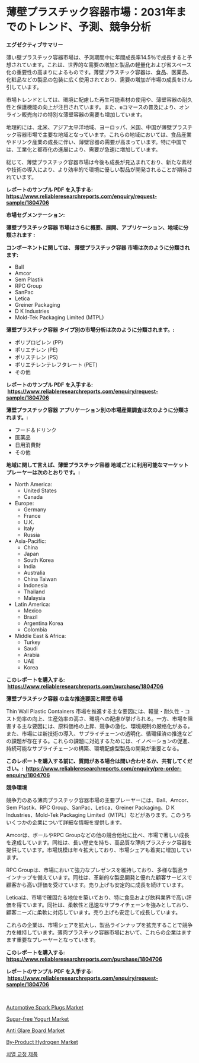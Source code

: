 <p><h1>薄壁プラスチック容器市場：2031年までのトレンド、予測、競争分析</h1></p><p><strong>エグゼクティブサマリー</strong></p>
<p><p>薄い壁プラスチック容器市場は、予測期間中に年間成長率14.5％で成長すると予想されています。これは、世界的な需要の増加と製品の軽量化および省スペース化の重要性の高まりによるものです。薄壁プラスチック容器は、食品、医薬品、化粧品などの製品の包装に広く使用されており、需要の増加が市場の成長をけん引しています。</p><p>市場トレンドとしては、環境に配慮した再生可能素材の使用や、薄壁容器の耐久性と保護機能の向上が注目されています。また、eコマースの普及により、オンライン販売向けの特別な薄壁容器の需要も増加しています。</p><p>地理的には、北米、アジア太平洋地域、ヨーロッパ、米国、中国が薄壁プラスチック容器市場で主要な地域となっています。これらの地域においては、食品産業やドリンク産業の成長に伴い、薄壁容器の需要が高まっています。特に中国では、工業化と都市化の進展により、需要が急速に増加しています。</p><p>総じて、薄壁プラスチック容器市場は今後も成長が見込まれており、新たな素材や技術の導入により、より効率的で環境に優しい製品が開発されることが期待されています。</p></p>
<p><strong>レポートのサンプル PDF を入手する: <a href="https://www.reliableresearchreports.com/enquiry/request-sample/1804706">https://www.reliableresearchreports.com/enquiry/request-sample/1804706</a></strong></p>
<p><strong>市場セグメンテーション:</strong></p>
<p><strong> 薄壁プラスチック容器 市場はさらに概要、展開、アプリケーション、地域に分類されます :</strong></p>
<p><strong>コンポーネントに関しては、 薄壁プラスチック容器 市場は次のように分類されます: &nbsp;</strong></p>
<p><ul><li>Ball</li><li>Amcor</li><li>Sem Plastik</li><li>RPC Group</li><li>SanPac</li><li>Letica</li><li>Greiner Packaging</li><li>D K Industries</li><li>Mold-Tek Packaging Limited (MTPL)</li></ul></p>
<p><strong> 薄壁プラスチック容器 タイプ別の市場分析は次のように分類されます。:</strong></p>
<p><ul><li>ポリプロピレン (PP)</li><li>ポリエチレン (PE)</li><li>ポリスチレン (PS)</li><li>ポリエチレンテレフタレート (PET)</li><li>その他</li></ul></p>
<p><strong>レポートのサンプル PDF を入手する: &nbsp;<a href="https://www.reliableresearchreports.com/enquiry/request-sample/1804706">https://www.reliableresearchreports.com/enquiry/request-sample/1804706</a></strong></p>
<p><strong> 薄壁プラスチック容器 アプリケーション別の市場産業調査は次のように分類されます。:</strong></p>
<p><ul><li>フード＆ドリンク</li><li>医薬品</li><li>日用消費財</li><li>その他</li></ul></p>
<p><strong>地域に関して言えば、薄壁プラスチック容器 地域ごとに利用可能なマーケットプレーヤーは次のとおりです。:</strong></p>
<p><ul>
    <li>
        North America:
        <ul>
            <li>United States</li>
            <li>Canada</li>
        </ul>
    </li>
    <li>
        Europe:
        <ul>
            <li>Germany</li>
            <li>France</li>
            <li>U.K.</li>
            <li>Italy</li>
            <li>Russia</li>
        </ul>
    </li>
    <li>
        Asia-Pacific:
        <ul>
            <li>China</li>
            <li>Japan</li>
            <li>South Korea</li>
            <li>India</li>
            <li>Australia</li>
            <li>China Taiwan</li>
            <li>Indonesia</li>
            <li>Thailand</li>
            <li>Malaysia</li>
        </ul>
    </li>
    <li>
        Latin America:
        <ul>
            <li>Mexico</li>
            <li>Brazil</li>
            <li>Argentina Korea</li>
            <li>Colombia</li>
        </ul>
    </li>
    <li>
        Middle East & Africa:
        <ul>
            <li>Turkey</li>
            <li>Saudi</li>
            <li>Arabia</li>
            <li>UAE</li>
            <li>Korea</li>
        </ul>
    </li>
    </ul></p>
<p><strong>このレポートを購入する: &nbsp;<a href="https://www.reliableresearchreports.com/purchase/1804706">https://www.reliableresearchreports.com/purchase/1804706</a></strong></p>
<p><strong>薄壁プラスチック容器 の主な推進要因と障壁 市場</strong></p>
<p><p>Thin Wall Plastic Containers 市場を推進する主な要因には、軽量・耐久性・コスト効率の向上、生産効率の高さ、環境への配慮が挙げられる。一方、市場を阻害する主な要因には、原料価格の上昇、競争の激化、環境規制の厳格化がある。また、市場には新技術の導入、サプライチェーンの透明化、循環経済の推進などの課題が存在する。これらの課題に対処するためには、イノベーションの促進、持続可能なサプライチェーンの構築、環境配慮型製品の開発が重要となる。</p></p>
<p><strong>このレポートを購入する前に、質問がある場合は問い合わせるか、共有してください。:&nbsp; <a href="https://www.reliableresearchreports.com/enquiry/pre-order-enquiry/1804706">https://www.reliableresearchreports.com/enquiry/pre-order-enquiry/1804706</a></strong></p>
<p><strong>競争環境</strong></p>
<p><p>競争力のある薄肉プラスチック容器市場の主要プレーヤーには、Ball、Amcor、Sem Plastik、RPC Group、SanPac、Letica、Greiner Packaging、D K Industries、Mold-Tek Packaging Limited（MTPL）などがあります。このうちいくつかの企業について詳細な情報を提供します。</p><p>Amcorは、ボールやRPC Groupなどの他の競合他社に比べ、市場で著しい成長を達成しています。同社は、長い歴史を持ち、高品質な薄肉プラスチック容器を提供しています。市場規模は年々拡大しており、市場シェアも着実に増加しています。</p><p>RPC Groupは、市場において強力なプレゼンスを維持しており、多様な製品ラインナップを備えています。同社は、革新的な製品開発と優れた顧客サービスで顧客から高い評価を受けています。売り上げも安定的に成長を続けています。</p><p>Leticaは、市場で確固たる地位を築いており、特に食品および飲料業界で高い評価を得ています。同社は、柔軟性と迅速なサプライチェーンを強みとしており、顧客ニーズに柔軟に対応しています。売り上げも安定して成長しています。</p><p>これらの企業は、市場シェアを拡大し、製品ラインナップを拡充することで競争力を維持しています。薄肉プラスチック容器市場において、これらの企業はますます重要なプレーヤーとなっています。</p></p>
<p><strong>このレポートを購入する: &nbsp; <a href="https://www.reliableresearchreports.com/purchase/1804706">https://www.reliableresearchreports.com/purchase/1804706</a></strong></p>
<p><strong>レポートのサンプル PDF を入手する: &nbsp;<a href="https://www.reliableresearchreports.com/enquiry/request-sample/1804706">https://www.reliableresearchreports.com/enquiry/request-sample/1804706</a></strong><strong></strong></p>
<p>&nbsp;</p>
<p><p><a href="https://issuu.com/reportprime-2/docs/automotive-spark-plugs-market-size-2030.pptx">Automotive Spark Plugs Market</a></p><p><a href="https://cautious-neon-760.notion.site/Sugar-free-Yogurt-Market-Centers-on-Aspects-such-as-Market-Growth-Market-Share-Market-Opportunity--0e6bee00ebc649dc862a4a558de2afda">Sugar-free Yogurt Market</a></p><p><a href="https://view.publitas.com/reportprime-1/anti-glare-board-market-size-furnishes-valuable-information-encompassing-market-share-market-trends-and-projections-spanning-from-2024-to-2031/">Anti Glare Board Market</a></p><p><a href="https://github.com/CliffMedina6/Market-Research-Report-List-3/blob/main/by-product-hydrogen-market.md">By-Product Hydrogen Market</a></p><p><a href="https://github.com/oajzkywllm460/Market-Research-Report-List-1/blob/main/1373763185532.md">치열 교정 제품</a></p></p>